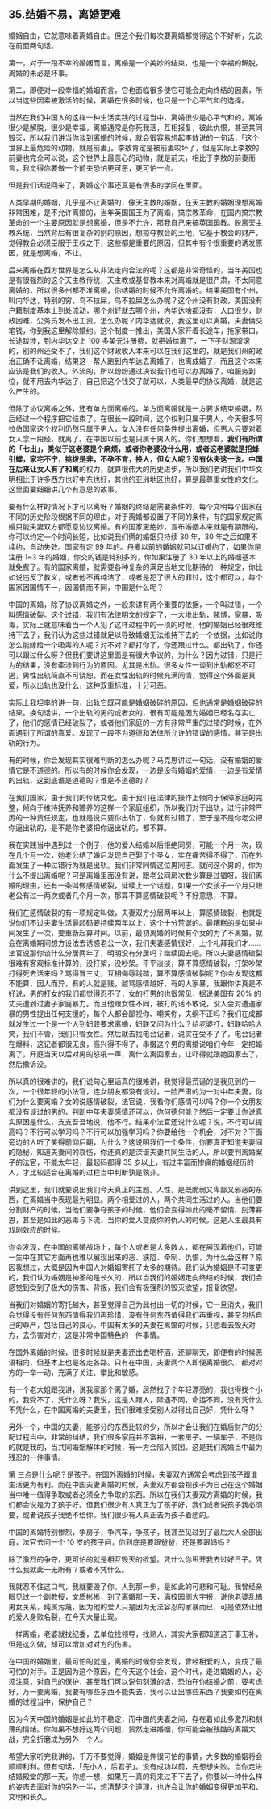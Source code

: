 ## 35.结婚不易，离婚更难
婚姻自由，它就意味着离婚自由。但这个我们每次要离婚都觉得这个不好听，先说在前面两句话。


第一，对于一段不幸的婚姻而言，离婚是一个美妙的结束，也是一个幸福的解脱，离婚的未必是坏事。


第二，即便对一段幸福的婚姻而言，它也面临很多使它可能会走向终结的因素，所以当这些因素被激活的时候，离婚在很多时候，也只是一个心平气和的选择。


当然在我们中国人的这样一种生活实践的过程当中，离婚很少是心平气和的，离婚很少是解脱，很少是幸福，离婚通常是你死我活，互相报复，彼此仇恨，甚至共同毁灭，所以我们讲当你谈到离婚的时候，就会很容易想起李敖说的一句话，「这个世界上最危险的动物，就是前妻」。李敖肯定是被前妻咬坏了，但是实际上李敖的前妻也完全可以说，这个世界上最恶心的动物，就是前夫，相比于李敖的前妻而言，我觉得你要做一个前夫恐怕更可恶，更可怕一点。


但是我们话说回来了，离婚这个事还真是有很多的学问在里面。


人类早期的婚姻，几乎是不让离婚的，像天主教的婚姻，在天主教的婚姻理想离婚非常困难，是不允许离婚的，当年英国国王为了离婚，搞宗教革命，在国内搞宗教革命的一个主要原因就是想离婚，但是不允许，那我自己来搞英国国教。脱离天主教系统，当然背后有很复杂的别的原因，想掠夺教会的土地，它基于教会的财产，觉得教会必须臣服于王权之下，这些都是重要的原因，但其中有个很重要的诱发原因，就是想离婚，不让。


后来离婚在西方世界是怎么从非法走向合法的呢？这都是非常奇怪的，当年美国也是有很强烈的这个天主教传统，天主教或基督教本来对离婚就是很严肃，不太同意离婚的，所以很多州都不准离婚，你结婚的时候不允许离婚的。结果美国有个州，叫内华达，特别的穷，鸟不拉屎，鸟不拉屎怎么办呢？这个州没有财政，美国没有户籍制度基本上到处流动，哪个州好就去哪个州，内华达啥都没有，人口很少，财政困难，公务员发不出工资。怎么办呢？内华达就说，我这里可以离婚，夫妻俩交笔钱，你到我这里解除婚约。这个制度一推出，美国人家开着长途车，拖家带口，长途跋涉，到内华达交上 100 多美元注册费，就把婚给离了，一下子财源滚滚的，别的州还受不了，我们这个财政收入本来可以在我们这里的，就是我们州的政治正确不让离婚，结果这一帮人跑到内华达去离婚了，也离成婚了，而且这个本来应该是我们的收入，外流的，所以纷纷通过决议我们也可以办离婚了，咱服务到位，就不用去内华达了，自己把这个钱交了就可以，人类最早的协议离婚，就是这么产生的。


但除了协议离婚之外，还有单方面离婚的。单方面离婚就是一方要求结束婚姻，然后经过一个程序把它结束了。在很长一段时间，这个权利只属于男人，今天很多阿拉伯国家这个权利仍然只属于男人，女人没有任何条件提出离婚，但男人只要对着女人念一段经，就离了。在中国以前也是只属于男人的。你们想想看，**我们有所谓的「**七出」，类似于这老婆是个麻烦，或者你老婆没什么用，或者这老婆就是招蜂引蝶，家宅不宁，挑拨是非，不孕不育，换人，但女人呢？没有休夫这一说。中国在后来让女人有了**和离**的权力，就算很伟大的历史进步，所以我们老讲我们中华文明相比于许多西方也好中东也好，其他的亚洲地区也好，算是最尊重女性的文化。这里面要细细讲几个有意思的故事。


要有什么样的情况下才可以离呀？婚姻的终结是需要条件的，每个文明每个国家在不同的历史阶段根据不同的理由，对于离婚都设置了不同的条件，有的国家规定离婚只能夫妻双方都愿意协议离婚。有的国家更绝妙，宣布婚姻本来就是有期限的，你可以约定一个时间长短，比如说我们俩的婚姻只持续 30 年，30 年之后如果不续约，自动失效。国家有定 99 年的。丹麦以前的婚姻就可以订婚约了，如果你是注册 1~3 年的婚姻，你交的钱是特别多的，你如果注册了 30 年以上的婚姻基本就免费了。有的国家离婚，就需要各种复杂的满足当地文化期待的一种规定，你比如说违反了教义，或者他不再纯洁了，或者是犯了很大的罪过，这个都可以，每个国家因国情不一，因国情而不同，中国是什么呢？


中国的离婚，除了协议离婚之外，一般来讲有两个重要的依据，一个叫过错，一个叫感情破裂。这个过错，我们有法律明文的规定了，一大堆出轨，赌博，家暴，吸毒，实际上就意味着当一个人犯了这样过程中的一项的时候，他的婚姻已经很难维持下去了，我们认为这些过错就足以导致婚姻无法维持下去的一个依据，比如说你怎么能嫁给一个吸毒的人呢？对不对？都打你了，你还跟过什么。都出轨了，你还可以跟过什么呀？但我们要讲这里面是有很大争议的，为什么？因为过错，只是行为的结果，没有牵涉到行为的原因。尤其是出轨。很多女性一谈到出轨都怒不可遏，男性出轨简直不可饶恕，而在女性出轨的时候充满同情，觉得这个外面是真爱，所以出轨也没什么，这种双重标准，十分可恶。


实际上我坦率的讲一句，出轨它既可能是婚姻破碎的原因，但也通常是婚姻破碎的结果。换句话讲，一个出轨的男的或者女的，很有可能是因为婚姻已经名存实亡了，他们的感情已经破裂了，或者他们家庭的一方有非常严重的过错的时候，在外面遇到了所谓的真爱。发现了一段不为道德和法律所允许的错误的感情，甚至是出轨的行为。


有的时候，你会发现其实很难判断的怎么办呢？马克思讲过一句话，没有婚姻的爱情它是不道德的。所以有的时候你会发现，一边是没有婚姻的爱情，一边是有爱情的出轨，这到底谁是道德的？谁是不道德的？


在我们国家，由于我们的传统文化，由于我们在法律的操作上倾向于保障家庭的完整，倾向于维持抚养和赡养的这样一个家庭组织，所以我们对于出轨，进行非常严厉的一种责任规定，也就是说只要你出轨了，你就有过错了，至于是不是你老公把你逼出轨的，是不是你老婆把你逼出轨的，都不算。


我在实践当中遇到过一个例子，他的爱人结婚以后拒绝同房，可能一个月一次，现在几个月一次，她老公结了婚后发现自己娶了个圣女，实在痛苦得不得了，而在外面发生了一种过错行为就是出轨。我们非常同情这位男同志。就问这个男的，你为什么不提出离婚呢？可是离婚里面没有说，跟老公同房次数少算是过错呀。我们离婚的理由，还有一条叫做感情破裂，延续上一个话题，如果一个女孩子一个月只跟老公有过一两次或者几个月一次，那算不算感情破裂呢？不好意思，不算。


我们在感情破裂的有一项规定叫做，夫妻双方分居两年以上，算感情破裂，也就是说你们不过夫妻生活最起码要持续两年以上，这个十分荒诞的。最糟糕的是如果中间发生了一次，要重新起算时间。以前，最初离婚的时候有个女的为了不离婚，就会在离婚期间想方设法去诱惑老公一次，我们夫妻感情很好，上个礼拜我们才……法官说那你谈什么分居两年了，明明没有分居吗？继续回去吧。所以夫妻感情破裂很难有客观标准计算的，没打架，没吵架。平平淡淡，算不算感情破裂，打架吵架打得死去活来吗？骂得冒三丈，互相侮辱践踏，算不算感情破裂呢？你会发现这都不能算，因人而异，有的人就是贱，越骂感情越好，有的人家暴，我跟你讲真是不好说，男的打女的我们都觉得忍不了，女的打男的也很常见，据说美国有 20% 的丈夫遭到过妻子家庭暴力。而且他跟女性不同，被打的话不敢说，没人会对遭遇家暴的男性提出任何支援的，每个人都会鄙视你、嘲笑你，夫纲不正吗？我们在成都就发生过一个是一个人到妇联要求离婚，妇联又问为什么？给老婆打，妇联哈哈大笑，我们不管，我们只管女性。然后就去找电台记者，说实在受不了了，电台记者在爆料，这记者都很无良，高兴得不得了，串掇这个男的离婚说咱们今年一定把婚离了，开庭当天以后对男的怒吼一声，离什么离回家去，让吓得就跟她回家去了，然后撤诉没。


所以真的很难讲的，我们说句心里话真的很难讲，我觉得最荒诞的是我见到的一次，一个很年轻的小法官，连女朋友都没有谈过，一脸严肃的为一对中年夫妻，你们为什么要离婚？女的说感情破裂，法官说，我看你们感情可以吗？你一个女朋友都没有谈过的男的，判断中年夫妻感情还可以，你何德何能？然后一定要让你说真实原因是什么，支支吾吾地说，他不行。结果小法官还说什么呢？说，不行可以提高吗？不行可以学习吗？不行可以加强学习吗？你要给他一个机会，对不对？下面旁边的人听了笑得前仰后翻，为什么？这说明我们一个条件，你要真正知道夫妻间的隐秘，知道夫妻间的哀伤，你还真的是深谙夫妻共同生活的人，所以要判离婚案子的法官，不能太年轻，最起码都得 35 岁以上，有过丰富而惨痛的婚姻经历的人，才比较适合在离婚的过程当中判断孰是孰非。


讲到这里，我们就要说出我们今天真正的主题。人性，是既脆弱又卑鄙又邪恶的东西，在离婚当中表现最为明显。两个相爱过的人，两个共同生活过的人。当他们要分割财产的时候，当他们要争夺孩子的时候，他们会变得如此的毫不留情、刻薄寡恩，甚至是如此的恶毒与下流，当你的爱人变成你的仇人的时候。这是人生最具有戏剧效应的时候。


你会发现，在中国的离婚战场上，每个人或者是大多数人，都在展现着他们，可能一生中在其它方面再也难以展现出来的恶、狭隘、牵制、仇恨，为什么会这样？原因我想过，大概是因为中国人对婚姻寄托了太多的期待。我们认为婚姻是不可变更的，我们认为婚姻是神圣的是长久的，所以当我们的婚姻走向终结的时候，我们会感觉到受到了极大的伤害、背叛，我们会有极强烈的毁灭欲望，报复欲望。


当我们对婚姻的寄托越大，甚至觉得自己为此付出一切的时候，它一旦消失，我们会觉得没有任何东西值得我们再珍惜，没有任何东西值得我们再重视，甚至包括自己的尊严，包括自己的良心。中国有太多的夫妻在离婚的时候，只想着去毁灭对方，去伤害对方，这是非常中国特色的一件事情。


在国外离婚的时候，很多时候就是夫妻还出去喝杯酒，还聊聊天，即便有的时候恶语相向，但基本上也是各走各路。只有在中国，夫妻两个人即便离婚很久，都对对方的一举一动，充满了关注、攀比和敏感。


有一个老大姐跟我讲，说我家那个离了婚，居然找了个年轻漂亮的，我也得找个小的，我受不了，凭什么呀？我说，这是人跟人，际遇不同，命运不同，没有凭什么不凭什么，在中国离婚的夫妻里，我们很难接受别人过得比自己好，凭什么呀？


另外一个，中国的夫妻，能够分的东西比较的少，所以才会让我们在婚后财产的分配过程当中，非常的纠结，我们很多家庭并不富裕，一套房子、一辆车子，不是你的就是我的，当共同婚姻解体的时候，有一方会陷入贫困。这是我们离婚当中最为残忍的一件事情。


第 三点是什么呢？是孩子。在国外离婚的时候，夫妻双方通常会考虑到孩子跟谁生活更为有利。而在中国夫妻离婚的时候，夫妻双方都会视孩子为自己在这个婚姻当中唯一值得争取或者必须全力争取的东西。所以在我们夫妻双方离婚的时候，我们都会说是为了孩子好。但我们很少有人真正为了孩子好，我们或者说孩子我必须要，或者说孩子我绝不给你。我们很少有人真正去为孩子着想的。


中国的离婚特别惨烈，争房子，争汽车，争孩子，我甚至见过到了最后大人全部出庭，法官去问一个 10 岁的孩子问，你到底是要跟爸爸，还是要跟妈妈？


除了激烈的争夺，更可怕的就是相互毁灭的欲望。凭什么你甩开我去过好日子。凭什么我就此一无所有？或者不凭什么。


我就忍不住这口气，我就要毁了你。人到那一步，是如此的可悲和可耻。我曾经亲眼见过一个副教授，文质彬彬，到了离婚那一天，满校园刷大字报，说他老婆乱搞男女关系，纯属污蔑，因为他的爱人只是因为无法容忍的家暴而已，可是依然让他的爱人身败名裂，在今天大量出现。


一样离婚，老婆就找纪委，去单位找领导，找熟人，其实大家都知道这于事无补，但是这么做，却可以增加对对方的伤害。


在中国的婚姻里，最可怕的就是，离婚的时候你会发现，曾经相爱的人，变成了最可怕的对手。正是因为这个原因，在今天这个社会，这个时代，走进婚姻的人，必须注意，对自己的保护，甚至我们可以说句刻薄的话，恐怕在你结婚之前，要考虑好，万一要离婚，我要有哪些东西不能失去，我可以让出哪些东西？我要如何在离婚的过程当中，保护自己？


因为今天中国的婚姻是如此的不稳定，而中国的夫妻之间，存在着如此多激烈和刻薄的情绪。你如果不想好这两个问题，贸然走进婚姻，你可能会被残酷的离婚大战，完全折磨成为另外一个人。


希望大家听完我讲的，千万不要觉得，婚姻是件很可怕的事情，大多数的婚姻将会顺顺利利。但有句话，「先小人，后君子」。没有成功以前，先想想失败。当你走进结婚殿堂的那一天，你想一想，如果万一真的将来过不下去了，你要以一种什么样的姿态去面对你的另外一半，想清楚这个道理，也许会让你的婚姻变得更加平和、文明和长久。

